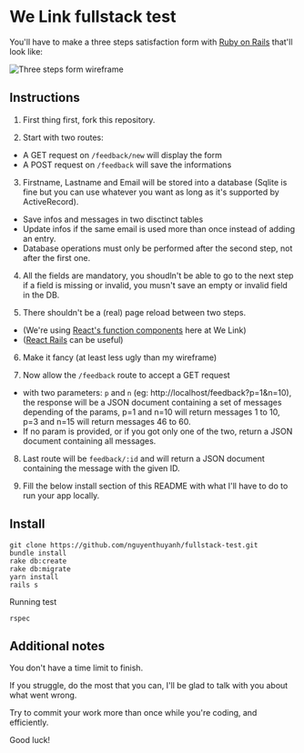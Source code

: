 # We Link fullstack test

You'll have to make a three steps satisfaction form with [Ruby on Rails](https://rubyonrails.org/) that'll look like:

![Three steps form wireframe](https://github.com/we-link/fullstack-test/blob/main/wireframe2.png?raw=true)

## Instructions

1. First thing first, fork this repository.

2. Start with two routes:
  * A GET request on `/feedback/new` will display the form
  * A POST request on `/feedback` will save the informations

3. Firstname, Lastname and Email will be stored into a database (Sqlite is fine but you can use whatever you want as long as it's supported by ActiveRecord).
  * Save infos and messages in two disctinct tables
  * Update infos if the same email is used more than once instead of adding an entry.
  * Database operations must only be performed after the second step, not after the first one.

4. All the fields are mandatory, you shoudln't be able to go to the next step if a field is missing or invalid, you musn't save an empty or invalid field in the DB.

5. There shouldn't be a (real) page reload between two steps.
  * (We're using [React's function components](https://reactjs.org/docs/components-and-props.html#function-and-class-components) here at We Link)
  * ([React Rails](https://github.com/reactjs/react-rails) can be useful)

6. Make it fancy (at least less ugly than my wireframe)

7. Now allow the `/feedback` route to accept a GET request
  * with two parameters: `p` and `n` (eg: http://localhost/feedback?p=1&n=10), the response will be a JSON document containing a set of messages depending of the params, p=1 and n=10 will return messages 1 to 10, p=3 and n=15 will return messages 46 to 60.
  * If no param is provided, or if you got only one of the two, return a JSON document containing all messages.

8. Last route will be `feedback/:id` and will return a JSON document containing the message with the given ID.

9. Fill the below install section of this README with what I'll have to do to run your app locally.

## Install

```
git clone https://github.com/nguyenthuyanh/fullstack-test.git
bundle install
rake db:create
rake db:migrate
yarn install
rails s
```

Running test

```
rspec
```

## Additional notes

You don't have a time limit to finish.

If you struggle, do the most that you can, I'll be glad to talk with you about what went wrong.

Try to commit your work more than once while you're coding, and efficiently.

Good luck!
